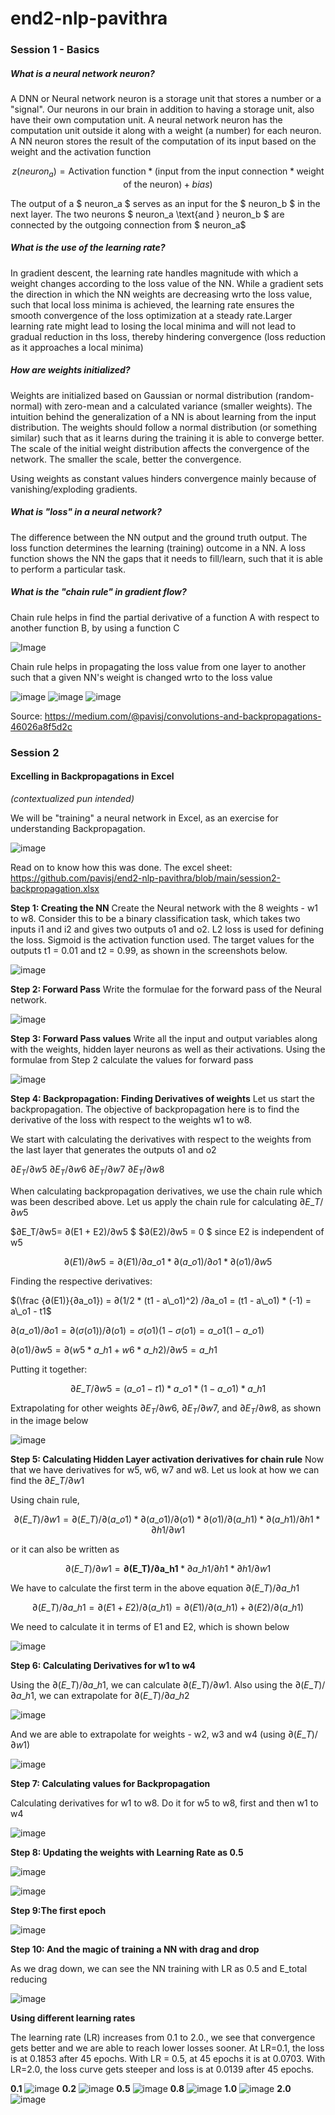 # end2-nlp-pavithra

### Session 1 - Basics
##### What is a neural network neuron?

A DNN or Neural network neuron is a storage unit that stores a number or a "signal". Our neurons in our brain in addition to having a storage unit, also have their own computation unit. A neural network neuron has the computation unit outside it along with a weight (a number) for each neuron. A NN neuron stores the result of the computation of its input based on the weight and the activation function

$$ z (neuron_a) =  \text{Activation function} * (\text {input from the input connection} * \text{weight of the neuron}) + bias)$$

The output of a $ neuron_a $ serves as an input for the $ neuron_b $ in the next layer. The two neurons $ neuron_a \text{and } neuron_b $ are connected by the outgoing connection from $ neuron_a$


##### What is the use of the learning rate?

In gradient descent, the learning rate handles magnitude with which a weight changes according to the loss value of the NN. While a gradient sets the direction in which the NN weights are decreasing wrto the loss value, such that local loss minima is achieved, the learning rate ensures the smooth convergence of the loss optimization at a steady rate.Larger learning rate might lead to losing the local minima and will not lead to gradual reduction in ths loss, thereby hindering convergence (loss reduction as it approaches a local minima)

##### How are weights initialized?

Weights are initialized based on Gaussian or normal distribution (random-normal)  with zero-mean and a calculated variance (smaller weights). The intuition behind the generalization of a NN is about learning from the input distribution. The weights should follow a normal distribution (or something similar) such that as it learns during the training it is able to converge better. The scale of the initial weight distribution affects the convergence of the network. The smaller the scale, better the convergence.

Using weights as constant values hinders convergence mainly because of vanishing/exploding gradients. 

##### What is "loss" in a neural network?

The difference between the NN output and the ground truth output. The loss function determines the learning (training) outcome in a NN. A loss function shows the NN the gaps that it needs to fill/learn, such that it is able to perform a particular task.

##### What is the "chain rule" in gradient flow?

Chain rule helps in find the partial derivative of a function A  with respect to another function B, by using a function C

![Image](./images/chain-rule-1.png)

Chain rule helps in propagating the loss value from one layer to another such that a given NN's weight is changed wrto to the loss value

![image](./images/propagation.png)
![image](./images/propagation-gif.gif)
![image](./images/propagation-2.png)

Source: https://medium.com/@pavisj/convolutions-and-backpropagations-46026a8f5d2c

### Session 2
#### Excelling in Backpropagations in Excel 
*(contextualized pun intended)*

We will be "training" a neural network in Excel, as an exercise for understanding Backpropagation.

![image](./images/the-complete-picture-learning-rate-0-5.png)

Read on to know how this was done. The excel sheet: https://github.com/pavisj/end2-nlp-pavithra/blob/main/session2-backpropagation.xlsx

**Step 1: Creating the NN**
Create the Neural network with the 8 weights - w1 to w8. Consider this to be a binary classification task, which takes two inputs i1 and i2 and gives two outputs o1 and o2. L2 loss is used for defining the loss. Sigmoid is the activation function used. The target values for the outputs t1 = 0.01 and t2 = 0.99, as shown in the screenshots below. 

![image](./images/backprop-1.png)

**Step 2: Forward Pass**
Write the formulae for the forward pass of the Neural network.

![image](./images/backprop-2.png)

**Step 3: Forward Pass values**
Write all the input and output variables along with the weights, hidden layer neurons as well as their activations. Using the formulae from Step 2 calculate the values for forward pass

![image](./images/backprop-4.png)

**Step 4: Backpropagation: Finding Derivatives of weights**
Let us start the backpropagation. The objective of backpropagation here is to find the derivative of the loss with respect to the weights w1 to w8. 

We start with calculating the derivatives with respect to the weights from the last layer that generates the outputs o1 and o2

$∂E_T/∂w5$
$∂E_T/∂w6$
$∂E_T/∂w7$
$∂E_T/∂w8$

When calculating backpropagation derivatives, we use the chain rule which was been described above. Let us apply the chain rule for calculating $∂E\_T/∂w5$

$∂E\_T/∂w5=	∂(E1 + E2)/∂w5 $
$∂(E2)/∂w5 = 0 $ since E2 is independent of w5

$$∂(E1)/∂w5=	∂(E1)/∂a\_o1 * ∂(a\_o1)/∂o1 * ∂(o1)/∂w5$$

Finding the respective derivatives:

$(\frac {∂(E1)}{∂a_o1}) = ∂(1/2 * (t1 - a\_o1)^2) /∂a_o1 =	(t1 - a\_o1) * (-1) = a\_o1 - t1$


$∂(a\_o1)/∂o1 = ∂(σ(o1))/∂(o1) = σ(o1)(1-σ(o1) = a\_o1 (1- a\_o1)$

$∂(o1)/∂w5=∂(w5 * a\_h1  + w6 * a\_h2)/∂w5=a\_h1$

Putting it together:

$$∂E\_T/∂w5=(a\_o1 - t1) * a\_o1 * (1-a\_o1) * a\_h1 $$

Extrapolating for other weights $∂E_T/∂w6 ,$ $∂E_T/∂w7,$ and $∂E_T/∂w8$, as shown in the image below

![image](./images/backprop-6.png)

**Step 5: Calculating Hidden Layer activation derivatives for chain rule** 
Now that we have derivatives for w5, w6, w7 and w8. Let us look at how we can find the $∂E\_T/∂w1$

Using chain rule, 

$$
∂(E\_T)/∂w1 = ∂(E\_T)/∂(a\_o1) * ∂(a\_o1)/∂(o1) * ∂(o1)/∂(a\_h1) * ∂(a\_h1)/∂h1 *∂h1/∂w1
$$

or it can also be written as

$$
∂(E\_T)/∂w1 = \textbf{∂(E\_T)/∂a\_h1} * ∂a\_h1/∂h1 * ∂h1/∂w1
$$

We have to calculate the first term in the above equation $∂(E\_T)/∂a\_h1$ 

$$∂(E\_T)/∂a\_h1  = ∂(E1 + E2)/∂(a\_h1) =  ∂(E1)/∂(a\_h1) + ∂(E2)/∂(a\_h1)$$

We need to calculate it in terms of E1 and E2, which is shown below

![image](./images/backprop-7.png)

**Step 6: Calculating Derivatives for w1 to w4**

Using the $∂(E\_T)/∂a\_h1$, we can calculate $∂(E\_T)/∂w1$. Also using the $∂(E\_T)/∂a\_h1$, we can extrapolate for $∂(E\_T)/∂a\_h2$

![image](./images/backprop-8.png)

And we are able to extrapolate for weights  - w2, w3 and w4 (using $∂(E\_T)/∂w1$)

![image](./images/backprop-10.png)

**Step 7: Calculating values for Backpropagation**

Calculating derivatives for w1 to w8. Do it for w5 to w8, first and then w1 to w4 

![image](./images/backprop-11.png)

**Step 8: Updating the weights with Learning Rate as 0.5**

![image](./images/backprop-12.png)

![image](./images/updating-weights.gif)

**Step 9:The first epoch**

![image](./images/the-first-epoch.gif)

**Step 10: And the magic of training a NN with drag and drop**

As we drag down, we can see the NN training with LR as 0.5 and E_total reducing

![image](./images/backprop-13.png)

**Using different learning rates**

The learning rate (LR) increases from 0.1 to 2.0., we see that convergence gets better and we are able to reach lower losses sooner. At LR=0.1, the loss is at 0.1853 after 45 epochs. With LR = 0.5, at 45 epochs it is at 0.0703. With LR=2.0, the loss curve gets steeper and loss is at 0.0139 after 45 epochs. 

**0.1**
![image](./images/learning_rate_0_1.png)
**0.2**
![image](./images/learning_rate_0_2.png)
**0.5**
![image](./images/learning_rate_0_5.png)
**0.8**
![image](./images/learning_rate_0_8.png)
**1.0**
![image](./images/learning_rate_1_0.png)
**2.0**
![image](./images/learning_rate_2_0.png)



